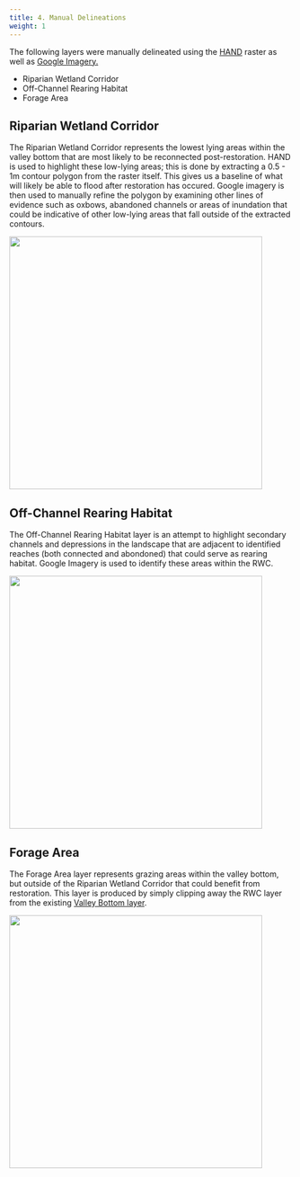 ```yaml
---
title: 4. Manual Delineations 
weight: 1
---
```

The following layers were manually delineated using the <a href="https://riverscapes.github.io/PBR_Planning_Model/2_project_tree.html#:~:text=within%20this%20branch.-,Height%20Above%20Nearest%20Drainage%20(HAND),-Hillshade"> HAND</a> raster as well as <a href="https://earth.google.com/web/@10.7574218,34.78259653,621a,19577829d,35y,0h,0t,0r/data=Ci4SLBIgOGQ2YmFjYjU2ZDIzMTFlOThiNTM2YjMzNGRiYmRhYTAiCGxheWVyc18w"> Google Imagery.</a> 

- Riparian Wetland Corridor 
- Off-Channel Rearing Habitat
- Forage Area




## Riparian Wetland Corridor 

The Riparian Wetland Corridor represents the lowest lying areas within the valley bottom that are most likely to be reconnected post-restoration. HAND is used to highlight these low-lying areas; this is done by extracting a 0.5 - 1m contour polygon from the raster itself. This gives us a baseline of what will likely be able to flood after restoration has occured. Google imagery is then used to manually refine the polygon by examining other lines of evidence such as oxbows, abandoned channels or areas of inundation that could be indicative of other low-lying areas that fall outside of the extracted contours.   

<img src="{{ site.baseurl }}/assets/images/RWC.PNG" width="450">

## Off-Channel Rearing Habitat  

The Off-Channel Rearing Habitat layer is an attempt to highlight secondary channels and depressions in the landscape that are adjacent to identified reaches (both connected and abondoned) that could serve as rearing habitat. Google Imagery is used to identify these areas within the RWC. 

<img src="{{ site.baseurl }}/assets/images/OCRH.PNG" width="450">


## Forage Area

The Forage Area layer represents grazing areas within the valley bottom, but outside of the Riparian Wetland Corridor that could benefit from restoration. This layer is produced by simply clipping away the RWC layer from the existing <a href="https://riverscapes.github.io/PBR_Planning_Model/2_project_tree.html#:~:text=its%20nested%20contents.-,Valley%20Bottom,-This%20branch%20contains">Valley Bottom layer</a>. 

<img src="{{ site.baseurl }}/assets/images/FA.PNG" width="450">

